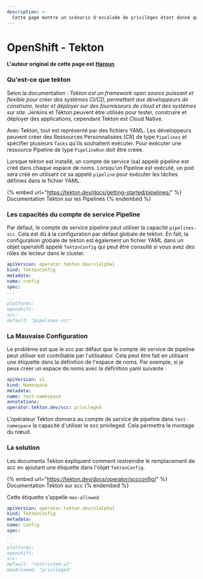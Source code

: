 ```yaml
---
description: >-
  Cette page montre un scénario d'escalade de privilèges étant donné que tekton est installé dans le cluster et que vous pouvez créer un espace de noms (parfois les droits de modification sont suffisants)
---
```


# OpenShift - Tekton

**L'auteur original de cette page est** [**Haroun**](www.linkedin.com/in/haroun-al-mounayar-571830211)

### Qu'est-ce que tekton

Selon la documentation : _Tekton est un framework open source puissant et flexible pour créer des systèmes CI/CD, permettant aux développeurs de construire, tester et déployer sur des fournisseurs de cloud et des systèmes sur site._ Jenkins et Tekton peuvent être utilisés pour tester, construire et déployer des applications, cependant Tekton est Cloud Native.&#x20;

Avec Tekton, tout est représenté par des fichiers YAML. Les développeurs peuvent créer des Ressources Personnalisées (CR) de type `Pipelines` et spécifier plusieurs `Tasks` qu'ils souhaitent exécuter. Pour exécuter une ressource Pipeline de type `PipelineRun` doit être créée.

Lorsque tekton est installé, un compte de service (sa) appelé pipeline est créé dans chaque espace de noms. Lorsqu'un Pipeline est exécuté, un pod sera créé en utilisant ce sa appelé `pipeline` pour exécuter les tâches définies dans le fichier YAML.

{% embed url="https://tekton.dev/docs/getting-started/pipelines/" %}
Documentation Tekton sur les Pipelines
{% endembed %}

### Les capacités du compte de service Pipeline

Par défaut, le compte de service pipeline peut utiliser la capacité `pipelines-scc`. Cela est dû à la configuration par défaut globale de tekton. En fait, la configuration globale de tekton est également un fichier YAML dans un objet openshift appelé `TektonConfig` qui peut être consulté si vous avez des rôles de lecteur dans le cluster.
```yaml
apiVersion: operator.tekton.dev/v1alpha1
kind: TektonConfig
metadata:
name: config
spec:
...
...
platforms:
openshift:
scc:
default: "pipelines-scc"
```
### La Mauvaise Configuration

Le problème est que le scc par défaut que le compte de service de pipeline peut utiliser est contrôlable par l'utilisateur. Cela peut être fait en utilisant une étiquette dans la définition de l'espace de noms. Par exemple, si je peux créer un espace de noms avec la définition yaml suivante :
```yaml
apiVersion: v1
kind: Namespace
metadata:
name: test-namespace
annotations:
operator.tekton.dev/scc: privileged
```
L'opérateur Tekton donnera au compte de service de pipeline dans `test-namespace` la capacité d'utiliser le scc privileged. Cela permettra le montage du nœud.

### La solution

Les documents Tekton expliquent comment restreindre le remplacement de scc en ajoutant une étiquette dans l'objet `TektonConfig`.

{% embed url="https://tekton.dev/docs/operator/sccconfig/" %}
Documentation Tekton sur scc
{% endembed %}

Cette étiquette s'appelle `max-allowed`
```yaml
apiVersion: operator.tekton.dev/v1alpha1
kind: TektonConfig
metadata:
name: config
spec:
...
...
platforms:
openshift:
scc:
default: "restricted-v2"
maxAllowed: "privileged"
```

